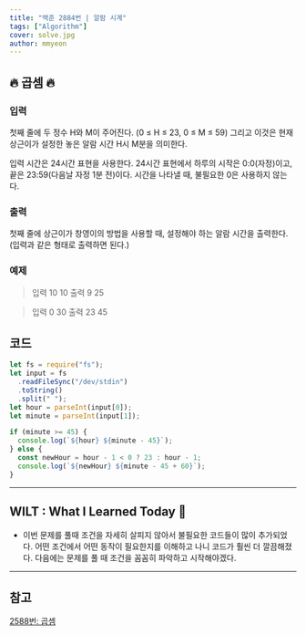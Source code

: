 ```yaml
---
title: "백준 2884번 | 알람 시계"
tags: ["Algorithm"]
cover: solve.jpg
author: mmyeon
---
```


## 🔥 곱셈 🔥

### 입력

첫째 줄에 두 정수 H와 M이 주어진다. (0 ≤ H ≤ 23, 0 ≤ M ≤ 59) 그리고 이것은 현재 상근이가 설정한 놓은 알람 시간 H시 M분을 의미한다.

입력 시간은 24시간 표현을 사용한다. 24시간 표현에서 하루의 시작은 0:0(자정)이고, 끝은 23:59(다음날 자정 1분 전)이다. 시간을 나타낼 때, 불필요한 0은 사용하지 않는다.

### 출력

첫째 줄에 상근이가 창영이의 방법을 사용할 때, 설정해야 하는 알람 시간을 출력한다. (입력과 같은 형태로 출력하면 된다.)

### 예제

> 입력 10 10
> 출력 9 25

> 입력 0 30
> 출력 23 45

## 코드

```js
let fs = require("fs");
let input = fs
  .readFileSync("/dev/stdin")
  .toString()
  .split(" ");
let hour = parseInt(input[0]);
let minute = parseInt(input[1]);

if (minute >= 45) {
  console.log(`${hour} ${minute - 45}`);
} else {
  const newHour = hour - 1 < 0 ? 23 : hour - 1;
  console.log(`${newHour} ${minute - 45 + 60}`);
}
```

---

## WILT : What I Learned Today 🤔

- 이번 문제를 풀때 조건을 자세히 살피지 않아서 불필요한 코드들이 많이 추가되었다. 어떤 조건에서 어떤 동작이 필요한지를 이해하고 나니 코드가 훨씬 더 깔끔해졌다. 다음에는 문제를 풀 때 조건을 꼼꼼히 파악하고 시작해야겠다.

---

## 참고

[2588번: 곱셈](https://www.acmicpc.net/problem/2588)
